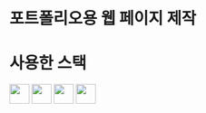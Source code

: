 # 포트폴리오용 웹 페이지 제작

# 사용한 스택
<div align=left>
<img src="https://img.shields.io/badge/html5-E34F26?style=for-the-badge&amp;logo=html5&amp;logoColor=white" height="35"> 
<img src="https://img.shields.io/badge/TypeScript-3178C6?style=for-the-badge&amp;logo=typeScript&amp;logoColor=white" height="35"> 
<img src="https://img.shields.io/badge/next.js-000000?style=for-the-badge&amp;logo=next.js&amp;logoColor=white" height="35"> 
<img src="https://img.shields.io/badge/tailwindcss-06B6D4?style=for-the-badge&amp;logo=tailwindcss&amp;logoColor=white" height="35">
</div>
